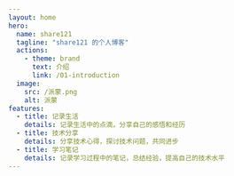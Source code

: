 ```yaml
---
layout: home
hero:
  name: share121
  tagline: "share121 的个人博客"
  actions:
    - theme: brand
      text: 介绍
      link: /01-introduction
  image:
    src: /派蒙.png
    alt: 派蒙
features:
  - title: 记录生活
    details: 记录生活中的点滴，分享自己的感悟和经历
  - title: 技术分享
    details: 分享技术心得，探讨技术问题，共同进步
  - title: 学习笔记
    details: 记录学习过程中的笔记，总结经验，提高自己的技术水平
---
```


<script setup>
import { VPTeamMembers } from "vitepress/theme";

const members = [
  {
    avatar: "/logo.png",
    name: "share121",
    title: "前端开发",
    org: "三清课堂",
    orgLink: "https://github.com/trpure-class",
    links: [
      { icon: "bilibili", link: "https://space.bilibili.com/626843261" },
      { icon: "gitee", link: "https://gitee.com/share121" },
      { icon: "gitlab", link: "https://gitlab.com/share121" },
      { icon: "github", link: "https://github.com/share121" },
    ]
  },
]
</script>

<VPTeamMembers :members="members" />
